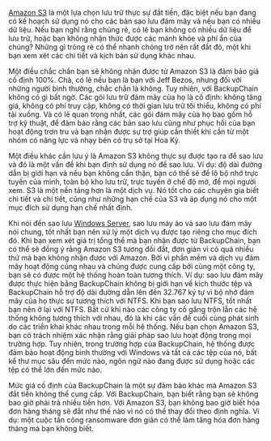 [Amazon S3](https://doctorpapadopoulos.com/map-amazon-s3-bucket-as-a-real-drive/) là một lựa chọn lưu trữ thực sự đắt tiền, đặc biệt nếu bạn đang có kế hoạch sử dụng nó cho các bản sao lưu đám mây và nếu bạn có nhiều dữ liệu. Nếu bạn nghĩ rằng chúng rẻ, có lẽ bạn không có nhiều dữ liệu để lưu trữ, hoặc bạn không nhận thức được các mánh khóe và phí ẩn của chúng? Những gì trông rẻ có thể nhanh chóng trở nên rất đắt đỏ, một khi bạn xem xét các chi tiết và kịch bản sử dụng khác nhau.

Một điều chắc chắn bạn sẽ không nhận được từ Amazon S3 là đảm bảo giá cố định 100%. Chà, có lẽ nếu bạn là bạn với Jeff Bezos, nhưng đối với những người bình thường, chắc chắn là không. Tuy nhiên, với BackupChain không có gì bất ngờ. Các gói lưu trữ đám mây của họ là cố định: không tăng giá, không có phí truy cập, không có thời gian lưu trữ tối thiểu, không có phí tải xuống. Và có lẽ quan trọng nhất, các gói đám mây của họ bao gồm hỗ trợ kỹ thuật, để đảm bảo rằng các bản sao lưu cũng như phục hồi của bạn hoạt động trơn tru và bạn nhận được sự trợ giúp cần thiết khi cần từ một nhóm có năng lực và nhạy bén có trụ sở tại Hoa Kỳ.

Một điều khác cần lưu ý là Amazon S3 không thực sự được tạo ra để sao lưu và đó là một vấn đề khi bạn định sử dụng nó để sao lưu. Ví dụ: độ dài đường dẫn bị giới hạn và nếu bạn không cẩn thận, bạn có thể sẽ để lộ bộ nhớ trực tuyến của mình, toàn bộ kho lưu trữ, trực tuyến ở chế độ mở, để mọi người xem. S3 là một nền tảng hơn là một dịch vụ. Nó tốt cho các chuyên gia biết chi tiết và chi tiết, cũng như những hạn chế của S3 và áp dụng nó cho một mục đích sử dụng hạn chế nhất định.

Khi nói đến sao lưu [Windows Server](http://www.windowsbackup.ovh/), sao lưu máy ảo và sao lưu đám mây nói chung, tốt nhất bạn nên xử lý một dịch vụ được tạo riêng cho mục đích đó. Khi bạn xem xét giá trị tổng thể mà bạn nhận được từ BackupChain, bạn có thể sẽ đồng ý rằng Amazon S3 tương đối đắt, đơn giản vì có quá nhiều thứ mà bạn không nhận được với Amazon. Bởi vì phần mềm và dịch vụ đám mây hoạt động cùng nhau và chúng được cung cấp bởi cùng một công ty, bạn sẽ có được một hệ thống hoàn toàn tương thích. Ví dụ: sao lưu đám mây được thực hiện bằng BackupChain không bị giới hạn về kích thước tệp và BackupChain hỗ trợ độ dài đường dẫn lên đến 32.767 ký tự vì bộ nhớ đám mây của họ thực sự tương thích với NTFS. Khi bạn sao lưu NTFS, tốt nhất bạn nên ở lại với NTFS. Bất cứ khi nào các công ty cố gắng trộn lẫn các hệ thống không tương thích với nhau, đó là khi các vấn đề cuối cùng phát sinh do các triển khai khác nhau trong mỗi hệ thống. Nếu bạn chọn Amazon S3, bạn có trách nhiệm xác nhận rằng giải pháp sao lưu hoạt động trong mọi trường hợp. Tuy nhiên, trong trường hợp của BackupChain, hệ thống được đảm bảo hoạt động bình thường với Windows và tất cả các tệp của nó, bất kể thư mục sâu đến mức nào, ngôn ngữ nào đang được sử dụng hoặc các tệp có thể lớn đến mức nào.

Mức giá cố định của BackupChain là một sự đảm bảo khác mà Amazon S3 đắt tiền không thể cung cấp. Với BackupChain, bạn biết rằng bạn sẽ không bao giờ phải trả nhiều tiền hơn. Với Amazon S3, bạn không bao giờ biết hóa đơn hàng tháng sẽ đắt như thế nào vì nó có thể thay đổi theo định nghĩa. Ví dụ: một cuộc tấn công ransomware đơn giản có thể làm tăng hóa đơn hàng tháng mà bạn không biết.
